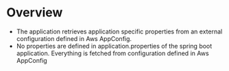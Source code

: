 # Overview
- The application retrieves application specific properties from an external configuration defined in Aws AppConfig.
- No properties are defined in application.properties of the spring boot application. Everything is fetched from configuration defined in Aws AppConfig
